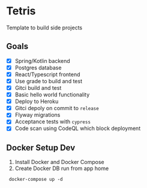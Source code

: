 # Tetris
Template to build side projects
## Goals
- [X] Spring/Kotlin backend
- [X] Postgres database
- [X] React/Typescript frontend
- [X] Use grade to build and test
- [X] Gitci build and test
- [X] Basic hello world functionality
- [X] Deploy to Heroku
- [X] Gitci depoly on commit to `release`
- [X] Flyway migrations
- [X] Acceptance tests with `cypress`
- [X] Code scan using CodeQL which block deployment

## Docker Setup Dev
1. Install Docker and Docker Compose
2. Create Docker DB run from app home

```
 docker-compose up -d
```